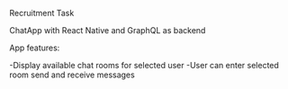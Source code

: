 Recruitment Task

ChatApp with React Native and GraphQL as backend

App features:

-Display available chat rooms for selected user
-User can enter selected room send and receive messages